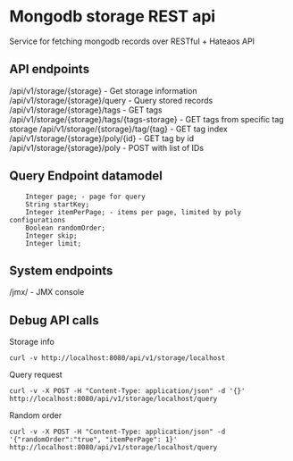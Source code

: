 # Mongodb storage REST api

Service for fetching mongodb records over RESTful + Hateaos API

## API endpoints

/api/v1/storage/{storage} - Get storage information
/api/v1/storage/{storage}/query - Query stored records
/api/v1/storage/{storage}/tags - GET tags
/api/v1/storage/{storage}/tags/{tags-storage} - GET tags from specific tag storage
/api/v1/storage/{storage}/tag/{tag} - GET tag index
/api/v1/storage/{storage}/poly/{id} - GET tag by id
/api/v1/storage/{storage}/poly - POST with list of IDs

## Query Endpoint datamodel

```
    Integer page; - page for query
    String startKey;
    Integer itemPerPage; - items per page, limited by poly configurations
    Boolean randomOrder;
    Integer skip;
    Integer limit;
```

## System endpoints

/jmx/ - JMX console

## Debug API calls

Storage info
```
curl -v http://localhost:8080/api/v1/storage/localhost
```

Query request
```
curl -v -X POST -H "Content-Type: application/json" -d '{}'  http://localhost:8080/api/v1/storage/localhost/query
```

Random order
```
curl -v -X POST -H "Content-Type: application/json" -d '{"randomOrder":"true", "itemPerPage": 1}'  http://localhost:8080/api/v1/storage/localhost/query
```

